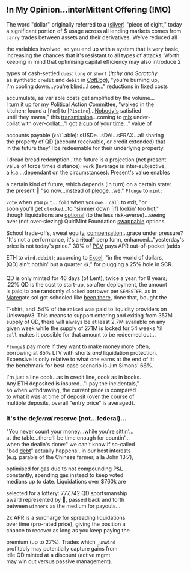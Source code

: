 
## !n My Opinion...interMittent Offering (!MO) 

The word "dollar" originally referred to a ([silver](https://www.zerohedge.com/markets/why-powerful-silver-bull-market-may-be-ahead)) "piece of eight," today  
a significant portion of $ usage across all lending markets comes from  
`carry` trades between assets and their derivatives. We've reduced all  

the variables involved, so you end up with a system that is very basic,  
increasing the chances that it's resistant to all types of attacks. Worth  
keeping in mind that optimising capital efficiency may also introduce 2  

types of cash-settled `dues`: `long` or `short` (*Itchy and Scratchy*  
as synthetic `credit` and `debit` in [*CatDog*](https://x.com/QuidMint/status/1786703126470222054)), "you're burning up,  
I'm cooling down...you're [blind](https://www.investopedia.com/terms/b/blind-entry.asp)...I [see](https://docs.google.com/document/d/1fD1_rP8GonSUHyRXENDudlzBkkTcAsN7L9IiTrxEuAY/edit)..." reductions in fixed costs  

accumulate, as variable costs  get amplified by the  volume...   
I turn it up for my [*P*olitical](https://manifoldfinance.github.io/primitives/2022/12/17/Applied-Politics-for-Crypto.html) *A*ction *C*ommittee, "walked in the  
kitchen; found a [`Pod`]  to [`Piscine`]...[Nobody's](https://x.com/QuidMint/status/1788581681693106680) satisfied   
until they mama,"  this [transmission](https://en.wikipedia.org/wiki/Intercarrier_method)...coming to [mix](https://youtu.be/ndQM3kVb06I) under-   
collat with over-collat..."I got a [cup](https://www.youtube.com/clip/UgkxD0PZbIFBnRlmN6JwqGfKBOTw_OR7j1u4) of your [time](https://www.youtube.com/clip/UgkxIOebF-ScgdWWR7Flp__iDVeG4L22y-PK)..." value of 

accounts payable (`call`able):
sUSDe...sDAI...sFRAX...all sharing  
the property of QD (account receivable, or credit extended) that  
in the future they'll be redeemable for their underlying property.  

I dread bread redemption...the future is a projection (net present  
value of force times distance): `work` (leverage is inter-subjective,  
 a.k.a....dependant on the circumstances). Present's value enables  

a certain kind of future, which depends (in turn) on a certain state:   
the present 🎁 "so now...instead of [pledge](https://www.investopedia.com/terms/p/pldgedasset.asp)...we," `Plunge` to `mint`;  

`vote` when you `put`...
`fold` when you`owe`...
`call` to exit, "or  
 soon you'll get
 `clocked`...to "simmer down [if] lookin' too hot,"  
though liquidations are [optional](https://www.youtube.com/watch?v=1O25uUy90hU) (to the less risk-averse)...seeing  
over (not over-siezing) QuidMint Foundation [swappable](https://twitter.com/guil_lambert/status/1772423853316219051) options.

School trade-offs, sweat equity, [compensation](https://www.tabers.com/tabersonline/view/Tabers-Dictionary/730522/all/compensation)...grace under pressure?   
"It's not a performance, it's a ~~ritual~~" perp form, enhanced..."yesterday's  
price is not today's price." 30% of [PCV]() pays APR out-of-pocket (adds  

ETH to `wind.debit`); according to [Excel](https://docs.google.com/spreadsheets/d/1uBG8jJGNCgQArKm4FlcmNuXb1cspG6-PRcDoFaRvQws/), "in the world of  dollars,  
[QD] ain't nothin' but a quarter 🪙," for plugging a 25% hole in SCR.
 
QD is only minted for 46 days (of Lent), twice a year, for 8 years;  
.22% QD is the cost to start-up, so after deployment, the amount  
is paid to one randomly `clocked` borrower per `SEMESTER`, as in  
[Maren](https://youtube.com/clip/UgkxqTN7HrgUTmngIZrZqfEFUQaI7GM3ZuTo)ate.sol got schooled like [been there]((https://mirror.xyz/quid.eth/LZ4pS8tVAAkZVSYqJWoihs19cdMhgWESsLr9dIhvL40)), done that, bought the  

T-shirt, and .54% of the `raised` was paid to liquidity providers on  
UniswapV3. This means to support entering and exiting from 357M  
supply of QD, there will always be at least 2.7M available on any  
given week while the supply of 271M is locked for 54 weeks 'til  
`call` makes it possible for that amount to be redeemed out... 


`Plunge`s pay more if they want to make money more often,  
borrowing at 85% LTV with shorts *and* liquidation protection.  
Expensive is only relative to what one earns at the end of it:  
the benchmark for best-case scenario is Jim Simons' 66%.

I'm just a line cook...as in credit line, cook as in books.  
Any ETH deposited is insured..."I pay the incidentals,"  
so when withdrawing, the current price is compared  
to what it was at time of deposit (over the course of   
multiple deposits, overall "entry price" is averaged).   



### It's the  de*ferral* reserve (not...federal)...  
"You never count your money...while you're sittin'...  
at the table...there'll be time enough for countin'...  
when the dealin's done:" we can't know if so-called  
"bad [debt](https://x.com/QuidMint/status/1788634658931908915)" actually happens...in our best interests  
(e.g. parable of the Chinese farmer, a la John 13:7),   

optimised for gas due to not compounding P&L  
constantly, spending gas instead to keep voted  
medians up to date. Liquidations over $760k are

selected for a lottery: 777,742 QD sportsmanship  
award represented by 👕, passed back and forth  
between `winner`s as the medium for  payouts...

2x APR is a surcharge for spreading liquidations  
over time (pro-rated price), giving the position a  
chance to recover as long as you keep paying the  

premium (up to 27%). Trades which `_unwind`  
profitably may potentially capture gains from  
idle QD minted at a discount (active mgmt  
may win out versus passive management).
